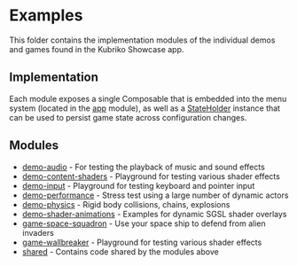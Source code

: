 # Examples
This folder contains the implementation modules of the individual demos and games found in the Kubriko Showcase app.

## Implementation
Each module exposes a single Composable that is embedded into the menu system (located in the [app](https://github.com/pandulapeter/kubriko/tree/main/app)
module), as well as a [StateHolder](https://github.com/pandulapeter/kubriko/blob/main/examples/shared/src/commonMain/kotlin/com/pandulapeter/kubriko/shared/StateHolder.kt) instance that can be used to persist game state across configuration changes.

## Modules
- [demo-audio](https://github.com/pandulapeter/kubriko/tree/main/examples/demo-auido) - For testing the playback of music and sound effects
- [demo-content-shaders](https://github.com/pandulapeter/kubriko/tree/main/examples/demo-content-shaders) - Playground for testing various shader effects
- [demo-input](https://github.com/pandulapeter/kubriko/tree/main/examples/demo-input) - Playground for testing keyboard and pointer input
- [demo-performance](https://github.com/pandulapeter/kubriko/tree/main/examples/demo-performance) - Stress test using a large number of dynamic actors
- [demo-physics](https://github.com/pandulapeter/kubriko/tree/main/examples/demo-physics) - Rigid body collisions, chains, explosions
- [demo-shader-animations](https://github.com/pandulapeter/kubriko/tree/main/examples/demo-shader-animations) - Examples for dynamic SGSL shader overlays
- [game-space-squadron](https://github.com/pandulapeter/kubriko/tree/main/examples/game-space-squadron) - Use your space ship to defend from alien invaders
- [game-wallbreaker](https://github.com/pandulapeter/kubriko/tree/main/examples/game-wallbreaker) - Playground for testing various shader effects
- [shared](https://github.com/pandulapeter/kubriko/tree/main/examples/shared) - Contains code shared by the modules above